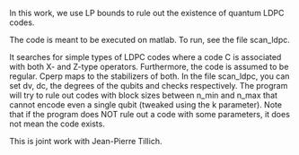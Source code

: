 In this work, we use LP bounds to rule out the existence of quantum LDPC codes.

The code is meant to be executed on matlab. To run, see the file scan_ldpc.

It searches for simple types of LDPC codes where a code C is associated with both X- and Z-type operators.
Furthermore, the code is assumed to be regular.
Cperp maps to the stabilizers of both.
In the file scan_ldpc, you can set dv, dc, the degrees of the qubits and checks respectively.
The program will try to rule out codes with block sizes between n_min and n_max that cannot encode even a single qubit (tweaked using the k parameter).
Note that if the program does NOT rule out a code with some parameters, it does not mean the code exists.

This is joint work with Jean-Pierre Tillich.
